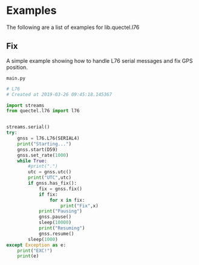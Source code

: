 # Examples

The following are a list of examples for lib.quectel.l76

## Fix


A simple example showing how to handle L76 serial messages and fix GPS position.



```main.py```

```python
# L76
# Created at 2019-03-26 09:45:18.145367

import streams
from quectel.l76 import l76


streams.serial()
try:
    gnss = l76.L76(SERIAL4)
    print("Starting...")
    gnss.start(D59)
    gnss.set_rate(1000)
    while True:
        #print(".")
        utc = gnss.utc()
        print("UTC",utc)
        if gnss.has_fix():
            fix = gnss.fix()
            if fix:
                for x in fix:
                    print("Fix",x)
            print("Pausing")
            gnss.pause()
            sleep(10000)
            print("Resuming")
            gnss.resume()
        sleep(1000)
except Exception as e:
    print("EXC!")
    print(e)

```
